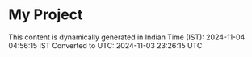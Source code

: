 # My Project

This content is dynamically generated in Indian Time (IST): 2024-11-04 04:56:15 IST
Converted to UTC: 2024-11-03 23:26:15 UTC
